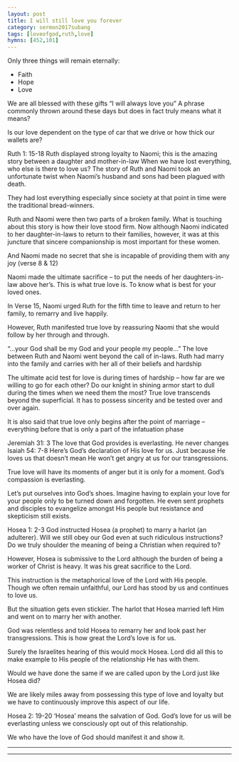 ```yaml
---
layout: post
title: I will still love you forever
category: sermon2017subang
tags: [loveofgod,ruth,love]
hymns: [452,101]
---
```

Only three things will remain eternally:
-	Faith 
-	Hope 
-	Love

We are all blessed with these gifts
“I will always love you”
A phrase commonly thrown around these days but does in fact truly means what it means?

Is our love dependent on the type of car that we drive or how thick our wallets are?

Ruth 1: 15-18
Ruth displayed strong loyalty to Naomi; this is the amazing story between a daughter and mother-in-law
When we have lost everything, who else is there to love us?
The story of Ruth and Naomi took an unfortunate twist when Naomi’s husband and sons had been plagued with death.

They had lost everything especially since society at that point in time were the traditional bread-winners.

Ruth and Naomi were then two parts of a broken family. What is touching about this story is how their love stood firm.
Now although Naomi indicated to her daughter-in-laws to return to their families, however, it was at this juncture that sincere companionship is most important for these women.

And Naomi made no secret that she is incapable of providing them with any joy (verse 8 & 12)

Naomi made the ultimate sacrifice – to put the needs of her daughters-in-law above her’s.
This is what true love is. To know what is best for your loved ones. 

In Verse 15, Naomi urged Ruth for the fifth time to leave and return to her family, to remarry and live happily.

However, Ruth manifested true love by reassuring Naomi that she would follow by her through and through.

“…your God shall be my God and your people my people…”
The love between Ruth and Naomi went beyond the call of in-laws. Ruth had marry into the family and carries with her all of their beliefs and hardship

The ultimate acid test for love is during times of hardship – how far are we willing to go for each other?
Do our knight in shining armor start to dull during the times when we need them the most?
True love transcends beyond the superficial. It has to possess sincerity and be tested over and over again.

It is also said that true love only begins after the point of marriage – everything before that is only a part of the infatuation phase

Jeremiah 31: 3
The love that God provides is everlasting. He never changes
Isaiah 54: 7-8
Here’s God’s declaration of His love for us.
Just because He loves us that doesn’t mean He won’t get angry at us for our transgressions.

True love will have its moments of anger but it is only for a moment. God’s compassion is everlasting.

Let’s put ourselves into God’s shoes. Imagine having to explain your love for your people only to be turned down and forgotten. He even sent prophets and disciples to evangelize amongst His people but resistance and skepticism still exists.

Hosea 1: 2-3
God instructed Hosea (a prophet) to marry a harlot (an adulterer). Will we still obey our God even at such ridiculous instructions? Do we truly shoulder the meaning of being a Christian when required to?

However, Hosea is submissive to the Lord although the burden of being a worker of Christ is heavy. It was his great sacrifice to the Lord.

This instruction is the metaphorical love of the Lord with His people. Though we often remain unfaithful, our Lord has stood by us and continues to love us.

But the situation gets even stickier. The harlot that Hosea married left Him and went on to marry her with another.

God was relentless and told Hosea to remarry her and look past her transgressions. This is how great the Lord’s love is for us.

Surely the Israelites hearing of this would mock Hosea. 
Lord did all this to make example to His people of the relationship He has with them. 

Would we have done the same if we are called upon by the Lord just like Hosea did?

We are likely miles away from possessing this type of love and loyalty but we have to continuously improve this aspect of our life.

Hosea 2: 19-20
‘Hosea’ means the salvation of God.
God’s love for us will be everlasting unless we consciously opt out of this relationship.

We who have the love of God should manifest it and show it.





----
****
